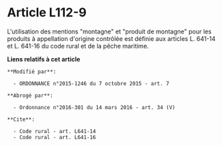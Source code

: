 # Article L112-9

L'utilisation des mentions "montagne" et "produit de montagne" pour les produits à appellation d'origine contrôlée est
définie aux articles L. 641-14 et L. 641-16 du code rural et de la pêche maritime.

**Liens relatifs à cet article**

	**Modifié par**:

	  - ORDONNANCE n°2015-1246 du 7 octobre 2015 - art. 7

	**Abrogé par**:

	  - Ordonnance n°2016-301 du 14 mars 2016 - art. 34 (V)

	**Cite**:

	  - Code rural - art. L641-14
	  - Code rural - art. L641-16
